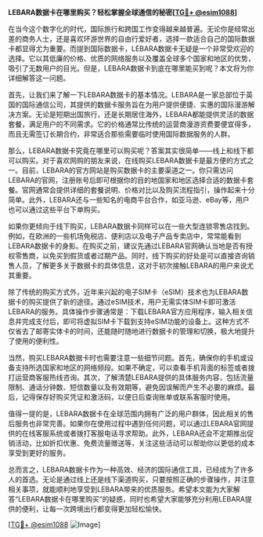 **LEBARA数据卡在哪里购买？轻松掌握全球通信的秘密[[TG💪+ @esim1088](https://t.me/s/esim1088)]**

在当今这个数字化的时代，国际旅行和跨国工作变得越来越普遍。无论你是经常出差的商务人士，还是喜欢环游世界的自由行爱好者，选择一款适合自己的国际数据卡都显得尤为重要。而提到国际数据卡，LEBARA数据卡无疑是一个非常受欢迎的选择。它以其低廉的价格、优质的网络服务以及覆盖全球多个国家和地区的优势，吸引了无数用户的目光。但是，LEBARA数据卡到底在哪里能买到呢？本文将为你详细解答这一问题。

首先，让我们来了解一下LEBARA数据卡的基本情况。LEBARA是一家总部位于英国的国际通信公司，其提供的数据卡服务旨在为用户提供便捷、实惠的国际漫游解决方案。无论是短期出国旅行，还是长期居住海外，LEBARA都能提供灵活的数据套餐，满足用户的不同需求。它的价格通常比传统的运营商漫游资费要便宜得多，而且无需签订长期合约，非常适合那些需要临时使用国际数据服务的人群。

那么，LEBARA数据卡究竟在哪里可以购买呢？答案其实很简单——线上和线下都可以购买。对于喜欢网购的朋友来说，在线购买LEBARA数据卡是最方便的方式之一。目前，LEBARA的官方网站是购买数据卡的主要渠道之一。你只需访问LEBARA的官网，注册账号后即可根据你的目的地国家和地区选择合适的数据卡套餐。官网通常会提供详细的套餐说明、价格对比以及购买流程指引，操作起来十分简单。此外，LEBARA还与一些知名的电商平台合作，如亚马逊、eBay等，用户也可以通过这些平台下单购买。

如果你更倾向于线下购买，LEBARA数据卡同样可以在一些大型连锁零售店找到。例如，在欧洲的一些机场免税店、便利店以及电子产品专卖店中，常常能看到LEBARA数据卡的身影。在购买之前，建议先通过LEBARA官网确认当地是否有授权零售商，以免买到假货或者过期产品。同时，线下购买的好处是可以直接咨询销售人员，了解更多关于数据卡的具体信息，这对于初次接触LEBARA的用户来说尤其重要。

除了传统的购买方式外，近年来兴起的电子SIM卡（eSIM）技术也为LEBARA数据卡的购买提供了新的途径。通过eSIM技术，用户无需实体SIM卡即可激活LEBARA的服务。具体操作步骤通常是：下载LEBARA官方应用程序，输入相关信息并完成支付后，即可将虚拟SIM卡下载到支持eSIM功能的设备上。这种方式不仅省去了邮寄实体卡的时间，还能随时随地进行数据卡的管理和切换，极大地提升了使用的便利性。

当然，购买LEBARA数据卡时也需要注意一些细节问题。首先，确保你的手机或设备支持所选国家和地区的网络频段。如果不确定，可以查看手机背面的标签或者拨打运营商客服热线咨询。其次，了解清楚LEBARA提供的具体服务内容，包括流量限制、通话分钟数、短信数量以及有效期等，避免因误解而产生不必要的麻烦。最后，记得保存好购买凭证和激活码，以便日后查询账单或联系客服时使用。

值得一提的是，LEBARA数据卡在全球范围内拥有广泛的用户群体，因此相关的售后服务也非常完善。如果你在使用过程中遇到任何问题，可以通过LEBARA官网提供的在线客服系统或者拨打客服电话寻求帮助。此外，LEBARA还会不定期推出促销活动，比如折扣优惠、免费流量赠送等，关注这些活动可以帮助你以更低的成本享受到更好的服务。

总而言之，LEBARA数据卡作为一种高效、经济的国际通信工具，已经成为了许多人的首选。无论是通过线上还是线下渠道购买，只要按照正确的步骤操作，并注意相关事项，就能顺利地享受到LEBARA带来的优质服务。希望本文能为大家解答“LEBARA数据卡在哪里购买”的疑惑，同时也希望大家能够充分利用LEBARA提供的便利，让每一次跨境出行都变得更加轻松愉快。

[[TG💪+ @esim1088](https://t.me/s/esim1088) ![Image](https://i.postimg.cc/4NQfJmqS/Snipaste-2025-05-13-00-14-12.png)]